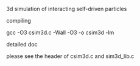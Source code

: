 3d simulation of interacting self-driven particles

compiling

  gcc -O3 csim3d.c -Wall -O3 -o csim3d -lm

detailed doc

  please see the header of csim3d.c and sim3d_lib.c
